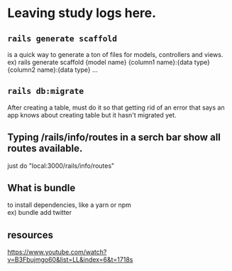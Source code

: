 # Leaving study logs here.

## `rails generate scaffold`

is a quick way to generate a ton of files for models, controllers and views.<br/>
ex) rails generate scaffold {model name} {column1 name}:{data type} {column2 name}:{data type} …

## `rails db:migrate`

After creating a table, must do it so that getting rid of an error that says an app knows about creating table but it hasn't migrated yet.

## Typing /rails/info/routes in a serch bar show all routes available.

just do "local:3000/rails/info/routes"

## What is bundle

to install dependencies, like a yarn or npm<br/>
ex) bundle add twitter

## resources

https://www.youtube.com/watch?v=B3Fbujmgo60&list=LL&index=6&t=1718s
